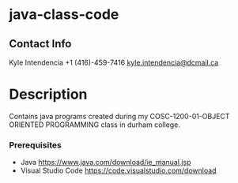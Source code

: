 # java-class-code

## Contact Info

Kyle Intendencia
+1 (416)-459-7416
kyle.intendencia@dcmail.ca


# Description

Contains java programs created during my COSC-1200-01-OBJECT ORIENTED PROGRAMMING class in durham college.

### Prerequisites

- Java https://www.java.com/download/ie_manual.jsp
- Visual Studio Code https://code.visualstudio.com/download
